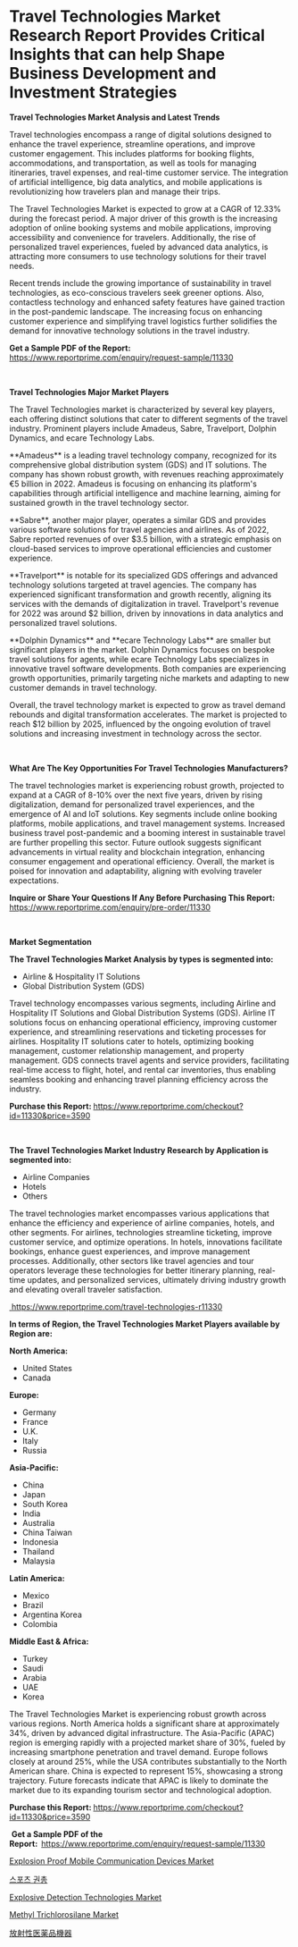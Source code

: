 <p><h1>Travel Technologies Market Research Report Provides Critical Insights that can help Shape Business Development and Investment Strategies</h1></p><p><strong>Travel Technologies Market Analysis and Latest Trends</strong></p>
<p><p>Travel technologies encompass a range of digital solutions designed to enhance the travel experience, streamline operations, and improve customer engagement. This includes platforms for booking flights, accommodations, and transportation, as well as tools for managing itineraries, travel expenses, and real-time customer service. The integration of artificial intelligence, big data analytics, and mobile applications is revolutionizing how travelers plan and manage their trips.</p><p>The Travel Technologies Market is expected to grow at a CAGR of 12.33% during the forecast period. A major driver of this growth is the increasing adoption of online booking systems and mobile applications, improving accessibility and convenience for travelers. Additionally, the rise of personalized travel experiences, fueled by advanced data analytics, is attracting more consumers to use technology solutions for their travel needs.</p><p>Recent trends include the growing importance of sustainability in travel technologies, as eco-conscious travelers seek greener options. Also, contactless technology and enhanced safety features have gained traction in the post-pandemic landscape. The increasing focus on enhancing customer experience and simplifying travel logistics further solidifies the demand for innovative technology solutions in the travel industry.</p></p>
<p><strong>Get a Sample PDF of the Report:&nbsp;</strong> <a href="https://www.reportprime.com/enquiry/request-sample/11330">https://www.reportprime.com/enquiry/request-sample/11330</a></p>
<p>&nbsp;</p>
<p><strong>Travel Technologies Major Market Players</strong></p>
<p><p>The Travel Technologies market is characterized by several key players, each offering distinct solutions that cater to different segments of the travel industry. Prominent players include Amadeus, Sabre, Travelport, Dolphin Dynamics, and ecare Technology Labs. </p><p>**Amadeus** is a leading travel technology company, recognized for its comprehensive global distribution system (GDS) and IT solutions. The company has shown robust growth, with revenues reaching approximately €5 billion in 2022. Amadeus is focusing on enhancing its platform's capabilities through artificial intelligence and machine learning, aiming for sustained growth in the travel technology sector.</p><p>**Sabre**, another major player, operates a similar GDS and provides various software solutions for travel agencies and airlines. As of 2022, Sabre reported revenues of over $3.5 billion, with a strategic emphasis on cloud-based services to improve operational efficiencies and customer experience.</p><p>**Travelport** is notable for its specialized GDS offerings and advanced technology solutions targeted at travel agencies. The company has experienced significant transformation and growth recently, aligning its services with the demands of digitalization in travel. Travelport's revenue for 2022 was around $2 billion, driven by innovations in data analytics and personalized travel solutions.</p><p>**Dolphin Dynamics** and **ecare Technology Labs** are smaller but significant players in the market. Dolphin Dynamics focuses on bespoke travel solutions for agents, while ecare Technology Labs specializes in innovative travel software developments. Both companies are experiencing growth opportunities, primarily targeting niche markets and adapting to new customer demands in travel technology.</p><p>Overall, the travel technology market is expected to grow as travel demand rebounds and digital transformation accelerates. The market is projected to reach $12 billion by 2025, influenced by the ongoing evolution of travel solutions and increasing investment in technology across the sector.</p></p>
<p>&nbsp;</p>
<p><strong>What Are The Key Opportunities For Travel Technologies Manufacturers?</strong></p>
<p><p>The travel technologies market is experiencing robust growth, projected to expand at a CAGR of 8-10% over the next five years, driven by rising digitalization, demand for personalized travel experiences, and the emergence of AI and IoT solutions. Key segments include online booking platforms, mobile applications, and travel management systems. Increased business travel post-pandemic and a booming interest in sustainable travel are further propelling this sector. Future outlook suggests significant advancements in virtual reality and blockchain integration, enhancing consumer engagement and operational efficiency. Overall, the market is poised for innovation and adaptability, aligning with evolving traveler expectations.</p></p>
<p><strong>Inquire or Share Your Questions If Any Before Purchasing This Report:</strong> <a href="https://www.reportprime.com/enquiry/pre-order/11330">https://www.reportprime.com/enquiry/pre-order/11330</a></p>
<p>&nbsp;</p>
<p><strong>Market Segmentation</strong></p>
<p><strong>The Travel Technologies Market Analysis by types is segmented into:</strong></p>
<p><ul><li>Airline & Hospitality IT Solutions</li><li>Global Distribution System (GDS)</li></ul></p>
<p><p>Travel technology encompasses various segments, including Airline and Hospitality IT Solutions and Global Distribution Systems (GDS). Airline IT solutions focus on enhancing operational efficiency, improving customer experience, and streamlining reservations and ticketing processes for airlines. Hospitality IT solutions cater to hotels, optimizing booking management, customer relationship management, and property management. GDS connects travel agents and service providers, facilitating real-time access to flight, hotel, and rental car inventories, thus enabling seamless booking and enhancing travel planning efficiency across the industry.</p></p>
<p><strong>Purchase this Report:&nbsp;</strong><a href="https://www.reportprime.com/checkout?id=11330&price=3590">https://www.reportprime.com/checkout?id=11330&price=3590</a></p>
<p>&nbsp;</p>
<p><strong>The Travel Technologies Market Industry Research by Application is segmented into:</strong></p>
<p><ul><li>Airline Companies</li><li>Hotels</li><li>Others</li></ul></p>
<p><p>The travel technologies market encompasses various applications that enhance the efficiency and experience of airline companies, hotels, and other segments. For airlines, technologies streamline ticketing, improve customer service, and optimize operations. In hotels, innovations facilitate bookings, enhance guest experiences, and improve management processes. Additionally, other sectors like travel agencies and tour operators leverage these technologies for better itinerary planning, real-time updates, and personalized services, ultimately driving industry growth and elevating overall traveler satisfaction.</p></p>
<p><a href="https://www.reportprime.com/travel-technologies-r11330">&nbsp;https://www.reportprime.com/travel-technologies-r11330</a></p>
<p><strong>In terms of Region, the Travel Technologies Market Players available by Region are:</strong></p>
<p>
    <p> <strong> North America: </strong>
        <ul>
            <li>United States</li>
            <li>Canada</li>
        </ul>
        </p> 
    <p> <strong> Europe: </strong>
        <ul>
            <li>Germany</li>
            <li>France</li>
            <li>U.K.</li>
            <li>Italy</li>
            <li>Russia</li>
        </ul>
        </p> 
    <p> <strong> Asia-Pacific: </strong>
        <ul>
            <li>China</li>
            <li>Japan</li>
            <li>South Korea</li>
            <li>India</li>
            <li>Australia</li>
            <li>China Taiwan</li>
            <li>Indonesia</li>
            <li>Thailand</li>
            <li>Malaysia</li>
        </ul>
        </p> 
    <p> <strong> Latin America: </strong>
        <ul>
            <li>Mexico</li>
            <li>Brazil</li>
            <li>Argentina Korea</li>
            <li>Colombia</li>
        </ul>
        </p> 
    <p> <strong> Middle East & Africa: </strong>
        <ul>
            <li>Turkey</li>
            <li>Saudi</li>
            <li>Arabia</li>
            <li>UAE</li>
            <li>Korea</li>
        </ul>
    </p>
    </p>
<p><p>The Travel Technologies Market is experiencing robust growth across various regions. North America holds a significant share at approximately 34%, driven by advanced digital infrastructure. The Asia-Pacific (APAC) region is emerging rapidly with a projected market share of 30%, fueled by increasing smartphone penetration and travel demand. Europe follows closely at around 25%, while the USA contributes substantially to the North American share. China is expected to represent 15%, showcasing a strong trajectory. Future forecasts indicate that APAC is likely to dominate the market due to its expanding tourism sector and technological adoption.</p></p>
<p><strong>Purchase this Report: </strong><a href="https://www.reportprime.com/checkout?id=11330&price=3590">https://www.reportprime.com/checkout?id=11330&price=3590</a></p>
<p>&nbsp;<strong>Get a Sample PDF of the Report:&nbsp;&nbsp;</strong><a href="https://www.reportprime.com/enquiry/request-sample/11330">https://www.reportprime.com/enquiry/request-sample/11330</a></p>
<p><strong></strong></p>
<p><p><a href="https://www.linkedin.com/pulse/future-trajectory-explosion-proof-mobile-communication-devices-mgg1c?trackingId=6Uh7%2Ff3gSMGwY3pAqFXaQw%3D%3D">Explosion Proof Mobile Communication Devices Market</a></p><p><a href="https://medium.com/@ayeshasikdar777/%EC%84%B8%EA%B3%84-sport-pistol-market-%EC%9D%80-2024%EC%97%90%EC%84%9C-2031%EB%A1%9C-%EC%97%B0%ED%8F%89%EA%B7%A0-%EC%A6%9D%EA%B0%80%EC%9C%A8%EC%9D%84-%EB%B3%B4%EC%9D%BC-%EA%B2%83%EC%9C%BC%EB%A1%9C-%EC%98%88%EC%83%81%EB%90%A9%EB%8B%88%EB%8B%A4-0a08246433c1">스포츠 권총</a></p><p><a href="https://www.linkedin.com/pulse/emerging-explosive-detection-technologies-market-opportunities-dyqac?trackingId=Y14LaHatSViEtnDahjjLYw%3D%3D">Explosive Detection Technologies Market</a></p><p><a href="https://medium.com/@caigithemay20/the-market-study-covers-the-methyl-trichlorosilane-market-across-various-segments-e138ba07174d">Methyl Trichlorosilane Market</a></p><p><a href="https://medium.com/@rudysimonis2023/%E3%83%A9%E3%82%B8%E3%82%AA%E3%83%95%E3%82%A1%E3%83%BC%E3%83%9E%E3%82%B7%E3%83%BC%E6%A9%9F%E5%99%A8%E5%B8%82%E5%A0%B4%E3%81%AE%E6%96%B0%E3%81%9F%E3%81%AA%E3%83%88%E3%83%AC%E3%83%B3%E3%83%89%E3%81%A82024%E5%B9%B4%E3%81%8B%E3%82%892031%E5%B9%B4%E3%81%BE%E3%81%A7%E3%81%AE%E5%B0%86%E6%9D%A5%E3%81%AE%E5%B1%95%E6%9C%9B-bc749e7475f2">放射性医薬品機器</a></p></p>